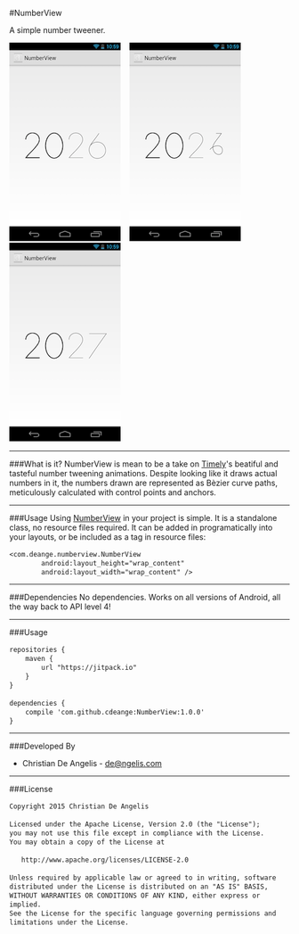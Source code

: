 #NumberView

A simple number tweener.

![First frame](design/frame1.png)&nbsp;&nbsp;&nbsp;&nbsp;![Transitioning to the next time](design/frame2.png)&nbsp;&nbsp;&nbsp;&nbsp;![A completed loop cycle](design/frame3.png)


---
###What is it?
NumberView is mean to be a take on [Timely][1]'s beatiful and tasteful number tweening animations. Despite looking like it draws actual numbers in it, the numbers drawn are represented as Bèzier curve paths, meticulously calculated with control points and anchors.

---
###Usage
Using [NumberView][2] in your project is simple. It is a standalone class, no resource files required. It can be added in programatically into your layouts, or be included as a tag in resource files:

    <com.deange.numberview.NumberView
            android:layout_height="wrap_content"
            android:layout_width="wrap_content" />

---
###Dependencies
No dependencies. Works on all versions of Android, all the way back to API level 4!

---
###Usage

    repositories {
        maven {
            url "https://jitpack.io"
        }
    }

    dependencies {
        compile 'com.github.cdeange:NumberView:1.0.0'
    }

---
###Developed By
- Christian De Angelis - <de@ngelis.com>

---
###License

    Copyright 2015 Christian De Angelis

    Licensed under the Apache License, Version 2.0 (the "License");
    you may not use this file except in compliance with the License.
    You may obtain a copy of the License at

       http://www.apache.org/licenses/LICENSE-2.0

    Unless required by applicable law or agreed to in writing, software
    distributed under the License is distributed on an "AS IS" BASIS,
    WITHOUT WARRANTIES OR CONDITIONS OF ANY KIND, either express or implied.
    See the License for the specific language governing permissions and
    limitations under the License.


[1]: https://play.google.com/store/apps/details?id=ch.bitspin.timely&hl=en
[2]: https://github.com/cdeange/NumberView/blob/master/library/src/main/java/com/deange/numberview/NumberView.java
[3]: http://developer.android.com/reference/java/util/Timer.html
